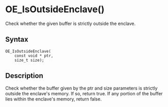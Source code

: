 # OE_IsOutsideEnclave()

Check whether the given buffer is strictly outside the enclave.

## Syntax

    OE_IsOutsideEnclave(
        const void * ptr,
        size_t size);
## Description 

Check whether the buffer given by the ptr and size parameters is strictly outside the enclave's memory. If so, return true. If any portion of the buffer lies within the enclave's memory, return false.

